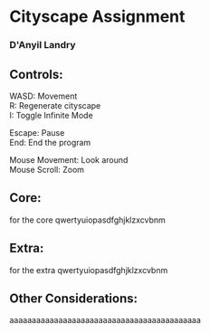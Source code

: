 # Cityscape Assignment

### D'Anyil Landry

## Controls:

WASD: Movement\
R: Regenerate cityscape\
I: Toggle Infinite Mode

Escape: Pause\
End: End the program

Mouse Movement: Look around\
Mouse Scroll: Zoom

## Core:

for the core qwertyuiopasdfghjklzxcvbnm

## Extra:

for the extra qwertyuiopasdfghjklzxcvbnm

## Other Considerations:

aaaaaaaaaaaaaaaaaaaaaaaaaaaaaaaaaaaaaaaaaaa